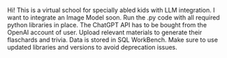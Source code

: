 Hi!
This is a virtual school for specially abled kids with LLM integration. I want to integrate an Image Model soon.
Run the .py code with all required python libraries in place. 
The ChatGPT API has to be bought from the OpenAI account of user. 
Upload relevant materials to generate their flaschards and trivia.
Data is stored in SQL WorkBench.
Make sure to use updated libraries and versions to avoid deprecation issues.
